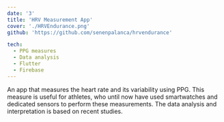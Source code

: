 ```yaml
---
date: '3'
title: 'HRV Measurement App'
cover: './HRVEndurance.png'
github: 'https://github.com/senenpalanca/hrvendurance'

tech:
  - PPG measures
  - Data analysis
  - Flutter
  - Firebase
---
```


An app that measures the heart rate and its variability using PPG. This measure is useful for athletes, who until now have used smartwatches and dedicated sensors to perform these measurements. The data analysis and interpretation is based on recent studies.